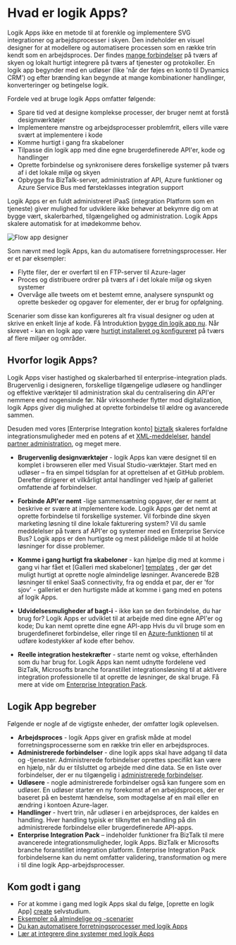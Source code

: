 <properties 
    pageTitle="Hvad er logik Apps?" 
    description="Lær mere om App Service logik Apps" 
    authors="kevinlam1" 
    manager="dwrede" 
    editor="" 
    services="logic-apps" 
    documentationCenter=""/>

<tags
    ms.service="logic-apps"
    ms.workload="na"
    ms.tgt_pltfrm="na"
    ms.devlang="na"
    ms.topic="hero-article" 
    ms.date="10/12/2016"
    ms.author="klam"/>

# <a name="what-are-logic-apps"></a>Hvad er logik Apps?

Logik Apps ikke en metode til at forenkle og implementere SVG integrationer og arbejdsprocesser i skyen. Den indeholder en visuel designer for at modellere og automatisere processen som en række trin kendt som en arbejdsproces.  Der findes [mange forbindelser](../connectors/apis-list.md) på tværs af skyen og lokalt hurtigt integrere på tværs af tjenester og protokoller.  En logik app begynder med en udløser (like 'når der føjes en konto til Dynamics CRM') og efter brænding kan begynde at mange kombinationer handlinger, konverteringer og betingelse logik.

Fordele ved at bruge logik Apps omfatter følgende:  

- Spare tid ved at designe komplekse processer, der bruger nemt at forstå designværktøjer
- Implementere mønstre og arbejdsprocesser problemfrit, ellers ville være svært at implementere i kode
- Komme hurtigt i gang fra skabeloner
- Tilpasse din logik app med dine egne brugerdefinerede API'er, kode og handlinger
- Oprette forbindelse og synkronisere deres forskellige systemer på tværs af i det lokale miljø og skyen
- Opbygge fra BizTalk-server, administration af API, Azure funktioner og Azure Service Bus med førsteklasses integration support

Logik Apps er en fuldt administreret iPaaS (integration Platform som en tjeneste) giver mulighed for udviklere ikke behøver at bekymre dig om at bygge vært, skalerbarhed, tilgængelighed og administration.  Logik Apps skalere automatisk for at imødekomme behov.

![Flow app designer](./media/app-service-logic-what-are-logic-apps/LogicAppCapture2.png)

Som nævnt med logik Apps, kan du automatisere forretningsprocesser. Her er et par eksempler:  
 
* Flytte filer, der er overført til en FTP-server til Azure-lager
* Proces og distribuere ordrer på tværs af i det lokale miljø og skyen systemer
* Overvåge alle tweets om et bestemt emne, analysere synspunkt og oprette beskeder og opgaver for elementer, der er brug for opfølgning.

Scenarier som disse kan konfigureres alt fra visual designer og uden at skrive en enkelt linje af kode. Få Introduktion [bygge din logik app nu][create].  Når skrevet - kan en logik app være [hurtigt installeret og konfigureret](app-service-logic-create-deploy-template.md) på tværs af flere miljøer og områder.

## <a name="why-logic-apps"></a>Hvorfor logik Apps?

Logik Apps viser hastighed og skalerbarhed til enterprise-integration plads.  Brugervenlig i designeren, forskellige tilgængelige udløsere og handlinger og effektive værktøjer til administration skal du centralisering din API'er nemmere end nogensinde før.  Når virksomheder flytter mod digitalization, logik Apps giver dig mulighed at oprette forbindelse til ældre og avancerede sammen.

Desuden med vores [Enterprise Integration konto] [ biztalk] skaleres forfaldne integrationsmuligheder med en potens af et [XML-meddelelser][xml], [handel partner administration][tpm], og meget mere.

- **Brugervenlig designværktøjer** - logik Apps kan være designet til en komplet i browseren eller med Visual Studio-værktøjer. Start med en udløser – fra en simpel tidsplan for at oprettelsen af et GitHub problem. Derefter dirigerer et vilkårligt antal handlinger ved hjælp af galleriet omfattende af forbindelser.

- **Forbinde API'er nemt** -lige sammensætning opgaver, der er nemt at beskrive er svære at implementere kode. Logik Apps gør det nemt at oprette forbindelse til forskellige systemer. Vil forbinde dine skyen marketing løsning til dine lokale fakturering system? Vil du samle meddelelser på tværs af API'er og systemer med en Enterprise Service Bus? Logik apps er den hurtigste og mest pålidelige måde til at holde løsninger for disse problemer.

- **Komme i gang hurtigt fra skabeloner** - kan hjælpe dig med at komme i gang vi har fået et [Galleri med skabeloner] [ templates] , der gør det muligt hurtigt at oprette nogle almindelige løsninger. Avancerede B2B løsninger til enkel SaaS connectivity, fra og endda et par, der er 'for sjov' - galleriet er den hurtigste måde at komme i gang med en potens af logik Apps.

- **Udvidelsesmuligheder af bagt-i** - ikke kan se den forbindelse, du har brug for? Logik Apps er udviklet til at arbejde med dine egne API'er og kode; Du kan nemt oprette dine egne API-app Hvis du vil bruge som en brugerdefineret forbindelse, eller ringe til en [Azure-funktionen](https://functions.azure.com) til at udføre kodestykker af kode efter behov. 

- **Reelle integration hestekræfter** - starte nemt og vokse, efterhånden som du har brug for. Logik Apps kan nemt udnytte fordelene ved BizTalk, Microsofts branche foranstillet integrationsløsning til at aktivere integration professionelle til at oprette de løsninger, de skal bruge. Få mere at vide om [Enterprise Integration Pack](./app-service-logic-enterprise-integration-overview.md).

## <a name="logic-app-concepts"></a>Logik App begreber

Følgende er nogle af de vigtigste enheder, der omfatter logik oplevelsen. 

- **Arbejdsproces** - logik Apps giver en grafisk måde at model forretningsprocesserne som en række trin eller en arbejdsproces.
- **Administrerede forbindelser** - dine logik apps skal have adgang til data og -tjenester. Administrerede forbindelser oprettes specifikt kan være en hjælp, når du er tilsluttet og arbejde med dine data. Se en liste over forbindelser, der er nu tilgængelig i [administrerede forbindelser][managedapis].
- **Udløsere** - nogle administrerede forbindelser også kan fungere som en udløser. En udløser starter en ny forekomst af en arbejdsproces, der er baseret på en bestemt hændelse, som modtagelse af en mail eller en ændring i kontoen Azure-lager.
-  **Handlinger** - hvert trin, når udløser i en arbejdsproces, der kaldes en handling. Hver handling typisk er tilknyttet en handling på din administrerede forbindelse eller brugerdefinerede API-apps.
- **Enterprise Integration Pack** – indeholder funktioner fra BizTalk til mere avancerede integrationsmuligheder, logik Apps. BizTalk er Microsofts branche foranstillet integration platform. Enterprise Integration Pack forbindelserne kan du nemt omfatter validering, transformation og mere i til dine logik App-arbejdsprocesser.

## <a name="getting-started"></a>Kom godt i gang  

- For at komme i gang med logik Apps skal du følge, [oprette en logik App] [ create] selvstudium.  
- [Eksempler på almindelige og -scenarier](app-service-logic-examples-and-scenarios.md)
- [Du kan automatisere forretningsprocesser med logik Apps](http://channel9.msdn.com/Events/Build/2016/T694) 
- [Lær at integrere dine systemer med logik Apps](http://channel9.msdn.com/Events/Build/2016/P462)

[biztalk]: app-service-logic-enterprise-integration-accounts.md
[appservice]: ../app-service/app-service-value-prop-what-is.md
[create]: app-service-logic-create-a-logic-app.md
[managedapis]: ../connectors/apis-list.md
[tpm]: app-service-logic-enterprise-integration-accounts.md
[xml]: app-service-logic-enterprise-integration-b2b.md
[templates]: app-service-logic-use-logic-app-templates.md
